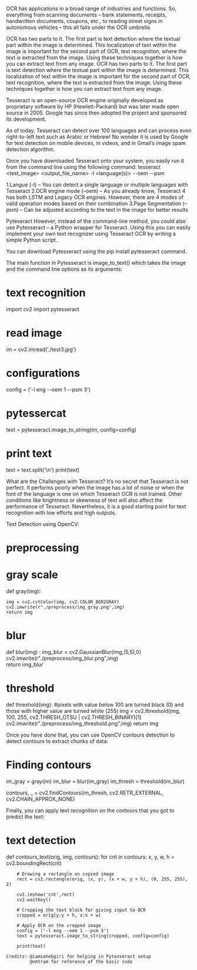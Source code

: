 OCR has applications in a broad range of industries and functions. 
So, everything from scanning documents – bank statements, receipts,
handwritten documents, coupons, etc.,  to reading street signs in autonomous vehicles
– this all falls under the OCR umbrella.

OCR has two parts to it. 
The first part is text detection where the textual part within the image is determined. 
This localization of text within the image is important for the second part of OCR, 
text recognition, where the text is extracted from the image. 
Using these techniques together is how you can extract text from any image.
OCR has two parts to it.
The first part is text detection where the textual part within the image is determined.
This localization of text within the image is important for the second part of OCR, 
text recognition, where the text is extracted from the image. 
Using these techniques together is how you can extract text from any image.

Tesseract is an open-source OCR engine originally
developed as proprietary software by HP (Hewlett-Packard) but was later made open source in 2005. 
Google has since then adopted the project and sponsored its development.

As of today, Tesseract can detect over 100 languages and can process 
even right-to-left text such as Arabic or Hebrew! 
No wonder it is used by Google for text detection on mobile devices, 
in videos, and in Gmail’s image spam detection algorithm.

Once you have downloaded Tesseract onto your system, you easily run it from the command line using the following command:
tesseract <test_image> <output_file_name> -l <language(s)> --oem <mode> --psm <mode>

1.Langue (-l) – You can detect a single language or multiple languages with Tesseract
2.OCR engine mode (–oem) – As you already know, Tesseract 4 has both LSTM and Legacy OCR engines. 
However, there are 4 modes of valid operation modes based on their combination
3.Page Segmentation (–psm) – Can be adjusted according to the text in the image for better results

Pyteseract
However, instead of the command-line method, you could also use Pytesseract – a Python wrapper for Tesseract. 
Using this you can easily implement your own text recognizer using Tesseract OCR by writing a simple Python script.

You can download Pytesseract using the pip install pytesseract command.

The main function in Pytesseract is image_to_text() which takes the image 
and the command line options as its arguments:

# text recognition
import cv2
import pytesseract
# read image
im = cv2.imread('./test3.jpg')
# configurations
config = ('-l eng --oem 1 --psm 3')
# pytessercat
text = pytesseract.image_to_string(im, config=config)
# print text
text = text.split('\n')
print(text)



What are the Challenges with Tesseract?
It’s no secret that Tesseract is not perfect. 
It performs poorly when the image has a lot of noise or when the font of the 
language is one on which Tesseract OCR is not trained. 
Other conditions like brightness or skewness of text will also affect the performance of Tesseract. 
Nevertheless, it is a good starting point for text recognition with low efforts and high outputs.

Text Detection using OpenCV:
# preprocessing
# gray scale
def gray(img):
    
    img = cv2.cvtColor(img, cv2.COLOR_BGR2GRAY)
    cv2.imwrite(r"./preprocess/img_gray.png",img)
    return img

# blur
def blur(img) :
    img_blur = cv2.GaussianBlur(img,(5,5),0)
    cv2.imwrite(r"./preprocess/img_blur.png",img)    
    return img_blur

# threshold
def threshold(img):
    #pixels with value below 100 are turned black (0) and those with higher value are turned white (255)
    img = cv2.threshold(img, 100, 255, cv2.THRESH_OTSU | cv2.THRESH_BINARY)[1]    
    cv2.imwrite(r"./preprocess/img_threshold.png",img)
    return img

Once you have done that, you can use OpenCV contours detection to detect contours
to extract chunks of data:
# Finding contours 
im_gray = gray(im)
im_blur = blur(im_gray)
im_thresh = threshold(im_blur)

contours, _ = cv2.findContours(im_thresh, cv2.RETR_EXTERNAL, cv2.CHAIN_APPROX_NONE)

Finally, you can apply text recognition on the contours that you got to predict the text:
# text detection
def contours_text(orig, img, contours):
    for cnt in contours: 
        x, y, w, h = cv2.boundingRect(cnt) 

        # Drawing a rectangle on copied image 
        rect = cv2.rectangle(orig, (x, y), (x + w, y + h), (0, 255, 255), 2) 
        
        cv2.imshow('cnt',rect)
        cv2.waitKey()

        # Cropping the text block for giving input to OCR 
        cropped = orig[y:y + h, x:x + w] 

        # Apply OCR on the cropped image 
        config = ('-l eng --oem 1 --psm 3')
        text = pytesseract.image_to_string(cropped, config=config) 

        print(text)
    
    Credits:-@iamsahebgiri for helping in Pytesseract setup
             @vmtram for reference of the basic code
